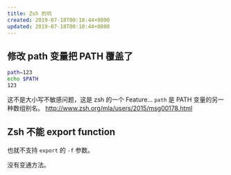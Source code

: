 ```yaml
---
title: Zsh 的坑
created: 2019-07-18T00:18:44+0800
updated: 2019-07-18T00:18:44+0800
---
```



## 修改 path 变量把 PATH 覆盖了

```zsh
path=123
echo $PATH
123
```

这不是大小写不敏感问题，这是 zsh 的一个 Feature…
`path` 是 PATH 变量的另一种数组别名。
http://www.zsh.org/mla/users/2015/msg00178.html

## Zsh 不能 export function

也就不支持 `export` 的 `-f` 参数。

没有变通方法。
